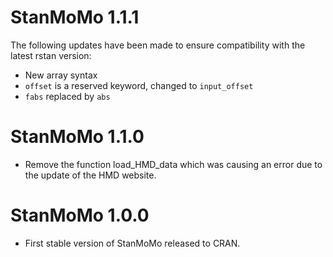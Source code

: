 # StanMoMo 1.1.1

The following updates have been made to ensure compatibility with the latest rstan version:

- New array syntax
- `offset` is a reserved keyword, changed to `input_offset`
- `fabs` replaced by `abs`

# StanMoMo 1.1.0

* Remove the function load_HMD_data which was causing an error due to the update of the HMD website.


# StanMoMo 1.0.0

* First stable version of StanMoMo released to CRAN.
